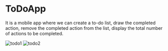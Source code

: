 # ToDoApp
It is a mobile app where we can create a to-do list, draw the completed action, remove the completed action from the list, display the total number of actions to be completed.

  ![todo1](https://user-images.githubusercontent.com/101339988/219410048-6c5d2bee-2e2b-4043-8117-a604c27ff28e.png)
  ![todo2](https://user-images.githubusercontent.com/101339988/219410073-53e6ee96-4f7a-462e-b697-d844e9d6273a.png)
